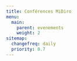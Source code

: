 ```yaml
---
title: Conférences MiDiro
menu:
  main:
    parent: evenements
    weight: 2
sitemap:
  changefreq: daily
  priority: 0.7
---
```

